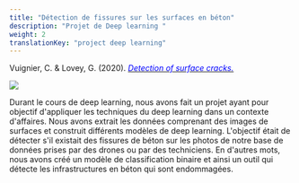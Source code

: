 ```yaml
---
title: "Détection de fissures sur les surfaces en béton"
description: "Projet de Deep learning "
weight: 2
translationKey: "project deep learning"
---
```


Vuignier, C. & Lovey, G. (2020). [<span style="color:blue">*Detection of surface cracks.*</span>](https://bookdown.org/gaetan_lovey/surface_crack_detection/Surface-Crack-Detection.html)


![](/crack.png)


Durant le cours de deep learning, nous avons fait un projet ayant pour objectif d'appliquer les techniques du deep learning dans un contexte d'affaires. Nous avons extrait les données comprenant des images de surfaces et construit différents modèles de deep learning. L'objectif était de détecter s'il existait des fissures de béton sur les photos de notre base de données prises par des drones ou par des techniciens. En d'autres mots, nous avons créé un modèle de classification binaire et ainsi un outil qui détecte les infrastructures en béton qui sont endommagées.

